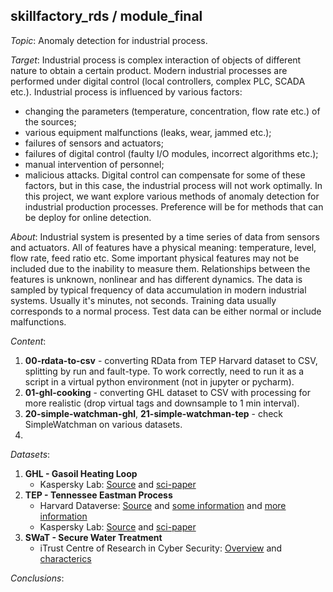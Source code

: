 ## skillfactory_rds / module_final

*Topic*: Anomaly detection for industrial process.

*Target*: Industrial process is complex interaction of objects of different nature to obtain a certain product. 
Modern industrial processes are performed under digital control (local controllers, complex PLC, SCADA etc.).
Industrial process is influenced by various factors:
- changing the parameters (temperature, concentration, flow rate etc.) of the sources;
- various equipment malfunctions (leaks, wear, jammed etc.);
- failures of sensors and actuators;
- failures of digital control (faulty I/O modules, incorrect algorithms etc.);
- manual intervention of personnel;
- malicious attacks.
Digital control can compensate for some of these factors, but in this case, the industrial process will not work optimally.
In this project, we want explore various methods of anomaly detection for industrial production processes.
Preference will be for methods that can be deploy for online detection.

*About*: Industrial system is presented by a time series of data from sensors and actuators.
All of features have a physical meaning: temperature, level, flow rate, feed ratio etc.
Some important physical features may not be included due to the inability to measure them.
Relationships between the features is unknown, nonlinear and has different dynamics.
The data is sampled by typical frequency of data accumulation in modern industrial systems. Usually it's minutes, not seconds.
Training data usually corresponds to a normal process. Test data can be either normal or include malfunctions.

*Content*:
1. **00-rdata-to-csv** - converting RData from TEP Harvard dataset to CSV, splitting by run and fault-type. To work correctly, need to run it as a script in a virtual python environment (not in jupyter or pycharm).
2. **01-ghl-cooking** - converting GHL dataset to CSV with processing for more realistic (drop virtual tags and downsample to 1 min interval).
3. **20-simple-watchman-ghl**, **21-simple-watchman-tep** - check SimpleWatchman on various datasets.
4. 

*Datasets*:
1. **GHL - Gasoil Heating Loop**
	- Kaspersky Lab: [Source](https://kas.pr/ics-research/dataset_ghl_1) and [sci-paper](https://arxiv.org/abs/1612.06676)
2. **TEP - Tennessee Eastman Process**
	- Harvard Dataverse: [Source](https://doi.org/10.7910/DVN/6C3JR1) and [some information](https://depts.washington.edu/control/LARRY/TE/download.html) and [more information](https://github.com/camaramm/tennessee-eastman-profBraatz)
	- Kaspersky Lab: [Source](https://kas.pr/ics-research/dataset_tep_59) and [sci-paper](https://arxiv.org/abs/1709.02232)
3. **SWaT - Secure Water Treatment**
    - iTrust Centre of Research in Cyber Security: [Overview](https://itrust.sutd.edu.sg/itrust-labs-home/itrust-labs_swat/) and [characterics](https://itrust.sutd.edu.sg/itrust-labs_datasets/dataset_info/)

*Conclusions*:
